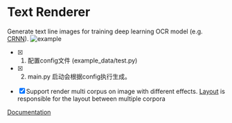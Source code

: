 # Text Renderer
Generate text line images for training deep learning OCR model (e.g. [CRNN](https://github.com/bgshih/crnn)). ![example](./image/example.gif)



- [x] 1. 配置config文件 (example_data/test.py)

- [x] 2. main.py 启动会根据config执行生成。

- [x] Support render multi corpus on image with different effects. [Layout](https://oh-my-ocr.github.io/text_renderer/layout/index.html) is responsible for the layout between multiple corpora


[Documentation](https://oh-my-ocr.github.io/text_renderer/index.html)
